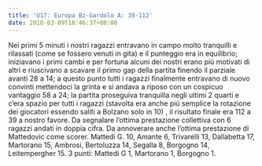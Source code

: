 ```yaml
---
title: 'U17: Europa Bz-Gardolo A: 39-112'
date: 2010-03-09T18:46:37+00:00
---
```

Nei primi 5 minuti i nostri ragazzi entravano in campo molto tranquilli e rilassati (come se fossero venuti in gita) e il punteggio era in equilibrio; iniziavano i primi cambi e per fortuna alcuni dei nostri erano più motivati di altri e riuscivano a scavare il primo gap della partita finendo il parziale avanti 28 a 14; a questo punto tutti i ragazzi finalmente entravano di nuovo convinti mettendoci la grinta e si andava a riposo con un cospicuo vantaggio 58 a 24; la partita proseguiva tranquilla negli ultimi 2 quarti e c’era spazio per tutti i ragazzi (stavolta era anche più semplice la rotazione dei giocatori essendo saliti a Bolzano solo in 10) , il risultato finale era 112 a 39 a nostro favore. Da segnalare l’ottima prestazione collettiva con 6 ragazzi andati in doppia cifra. Da annoverare anche l’ottima prestazione di Mattedovic come scorer.
Mattedi G. 10, Amante 6, Trivarelli 13, Dallabetta 17, Martorano 15, Ambrosi, Bertoluzza 14, Segalla 8, Borgogno 14, Leitempergher 15. 3 punti: Mattedi G 1, Martorano 1, Borgogno 1.